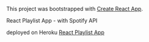 This project was bootstrapped with [Create React App](https://github.com/facebook/create-react-app).

React Playlist App - with Spotify API

deployed on Heroku [React Playlist App](https://react-playlist-app.herokuapp.com/)
